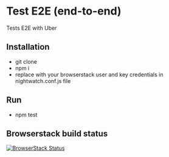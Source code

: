 # Test E2E (end-to-end)

Tests E2E with Uber

## Installation

- git clone
- npm i
- replace with your browserstack user and key credentials in nightwatch.conf.js file

## Run

- npm test

## Browserstack build status

[![BrowserStack Status](https://automate.browserstack.com/badge.svg?badge_key=M3hZRDRUNzQrSGQ1YnBpZERPTmxuL2RBUktzdUNtdVBXWUZXdVdMOWpCUT0tLUhrdW0xVnFXYUxkTUdBZEo0YUdpaUE9PQ==--b4a353272c226d8ff40cb68e6c1ecbed00e6c164%)](https://automate.browserstack.com/public-build/M3hZRDRUNzQrSGQ1YnBpZERPTmxuL2RBUktzdUNtdVBXWUZXdVdMOWpCUT0tLUhrdW0xVnFXYUxkTUdBZEo0YUdpaUE9PQ==--b4a353272c226d8ff40cb68e6c1ecbed00e6c164%)